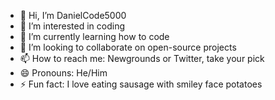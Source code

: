 - 👋 Hi, I’m DanielCode5000
- 👀 I’m interested in coding
- 🌱 I’m currently learning how to code
- 💞️ I’m looking to collaborate on open-source projects
- 📫 How to reach me: Newgrounds or Twitter, take your pick
- 😄 Pronouns: He/Him
- ⚡ Fun fact: I love eating sausage with smiley face potatoes

